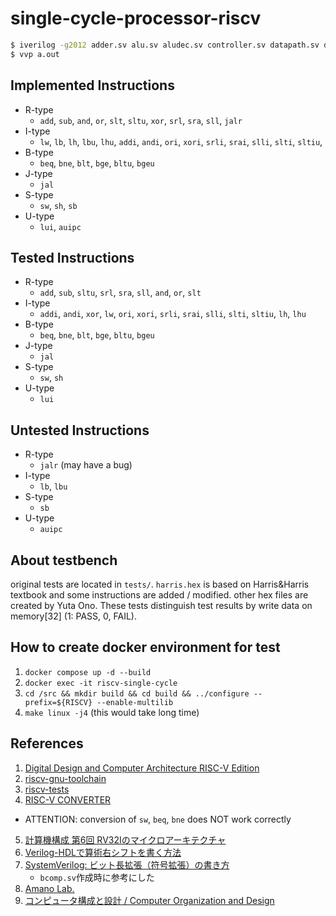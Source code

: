 # single-cycle-processor-riscv

```bash
$ iverilog -g2012 adder.sv alu.sv aludec.sv controller.sv datapath.sv dmem.sv extend.sv flopenr.sv flopr.sv imem.sv maindecoder.sv mux2.sv mux3.sv mux4.sv regfile.sv riscvsingle.sv testbench.sv top.sv bcomp.sv
$ vvp a.out
```

## Implemented Instructions
- R-type
  - `add`, `sub`, `and`, `or`, `slt`, `sltu`, `xor`, `srl`, `sra`, `sll`, `jalr`
- I-type
  - `lw`, `lb`, `lh`, `lbu`, `lhu`, `addi`, `andi`, `ori`, `xori`, `srli`, `srai`, `slli`, `slti`, `sltiu`,
- B-type
  - `beq`, `bne`, `blt`, `bge`, `bltu`, `bgeu`
- J-type
  - `jal`
- S-type
  - `sw`, `sh`, `sb`
- U-type
  - `lui`, `auipc`

## Tested Instructions
- R-type
  - `add`, `sub`, `sltu`, `srl`, `sra`, `sll`, `and`, `or`, `slt`
- I-type
  - `addi`, `andi`, `xor`, `lw`, `ori`, `xori`, `srli`, `srai`, `slli`, `slti`, `sltiu`, `lh`, `lhu`
- B-type
  - `beq`, `bne`, `blt`, `bge`, `bltu`, `bgeu`
- J-type
  - `jal`
- S-type
  - `sw`, `sh`
- U-type
  - `lui`


## Untested Instructions
- R-type
  - `jalr` (may have a bug)
- I-type
  - `lb`, `lbu`
- S-type
  - `sb`
- U-type
  - `auipc`

## About testbench
original tests are located in `tests/`.
`harris.hex` is based on Harris&Harris textbook and some instructions are added / modified.
other hex files are created by Yuta Ono.
These tests distinguish test results by write data on memory[32] (1: PASS, 0, FAIL).

## How to create docker environment for test
1. `docker compose up -d --build`
2. `docker exec -it riscv-single-cycle`
3. `cd /src && mkdir build && cd build && ../configure --prefix=${RISCV} --enable-multilib`
4. `make linux -j4` (this would take long time)

## References
1. [Digital Design and Computer Architecture RISC-V Edition](https://www.amazon.co.jp/Digital-Design-Computer-Architecture-RISC-V/dp/0128200642)
2. [riscv-gnu-toolchain](https://github.com/riscv-collab/riscv-gnu-toolchain)
3. [riscv-tests](https://github.com/riscv-software-src/riscv-tests)
4. [RISC-V CONVERTER](https://www.eg.bucknell.edu/~csci206/riscv-converter/index.html#)
  - ATTENTION: conversion of `sw`, `beq`, `bne` does NOT work correctly
5. [計算機構成 第6回 RV32Iのマイクロアーキテクチャ](https://www.am.ics.keio.ac.jp/parthenon/rvmicro.pdf)
6. [Verilog-HDLで算術右シフトを書く方法](https://hikalium.hatenablog.jp/entry/2017/07/10/091146)
7. [SystemVerilog: ビット長拡張（符号拡張）の書き方](https://nodamushi.hatenablog.com/entry/2018/12/03/233840)
   - `bcomp.sv`作成時に参考にした
8. [Amano Lab.](https://www.am.ics.keio.ac.jp/parthenon/)
9. [コンピュータ構成と設計 / Computer Organization and Design](https://yamin.cis.k.hosei.ac.jp/lectures/cod/)
